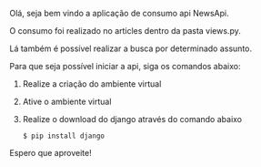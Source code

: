 Olá, seja bem vindo a aplicação de consumo api NewsApi.

O consumo foi realizado no articles dentro da pasta views.py.

Lá também é possível realizar a busca por determinado assunto.

Para que seja possível iniciar a api, siga os comandos abaixo:

1. Realize a criação do ambiente virtual
2. Ative o ambiente virtual
3. Realize o download do django através do comando abaixo

   ```
   $ pip install django
   ```

Espero que aproveite!
